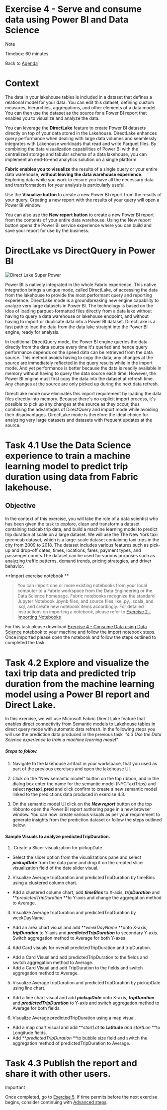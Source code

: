 # Exercise 4 - Serve and consume data using Power BI and Data Science 

> [!NOTE]
> Timebox: 60 minutes
> 
> Back to [Agenda](./../README.md#agenda)

# Context
The data in your lakehouse tables is included in a dataset that defines a relational model for your data. You can edit this dataset, defining custom measures, hierarchies, aggregations, and other elements of a data model. You can then use the dataset as the source for a Power BI report that enables you to visualize and analyze the data.

You can leverage the **DirectLake** feature to create Power BI datasets directly on top of your data stored in the Lakehouse. DirectLake enhances query performance when dealing with large data volumes and seamlessly integrates with Lakehouse workloads that read and write Parquet files. By combining the data visualization capabilities of Power BI with the centralized storage and tabular schema of a data lakehouse, you can implement an end-to-end analytics solution on a single platform.

**Fabric enables you to visualize** the results of a single query or your entire data warehouse, **without leaving the data warehouse experience**. Exploring data while you work to ensure you have all the necessary data and transformations for your analysis is particularly useful.

Use the **Visualize button** to create a new Power BI report from the results of your query. Creating a new report with the results of your query will open a Power BI window.

You can also use the **New report button** to create a new Power BI report from the contents of your entire data warehouse. Using the New report button opens the Power BI service experience where you can build and save your report for use by the business.

# DirectLake vs DirectQuery in Power BI
![Direct Lake Super Power](https://microsoft.github.io/fabricnotes/images/notes/14-direct-lake.png)

Power BI is natively integrated in the whole Fabric experience. This native integration brings a unique mode, called DirectLake, of accessing the data from the lakehouse to provide the most performant query and reporting experience. DirectLake mode is a groundbreaking new engine capability to analyze very large datasets in Power BI. The technology is based on the idea of loading parquet-formatted files directly from a data lake without having to query a data warehouse or lakehouse endpoint, and without having to import or duplicate data into a Power BI dataset. DirectLake is a fast path to load the data from the data lake straight into the Power BI engine, ready for analysis.

In traditional DirectQuery mode, the Power BI engine queries the data directly from the data source every time it's queried and hence query performance depends on the speed data can be retrieved from the data source. This method avoids having to copy the data; any changes at the source are immediately reflected in the query results while in the import mode. And yet performance is better because the data is readily available in memory without having to query the data source each time. However, the Power BI engine must first copy the data into the dataset at refresh time. Any changes at the source are only picked up during the next data refresh.

DirectLake mode now eliminates this import requirement by loading the data files directly into memory. Because there's no explicit import process, it's possible to pick up any changes at the source as they occur, thus combining the advantages of DirectQuery and import mode while avoiding their disadvantages. DirectLake mode is therefore the ideal choice for analyzing very large datasets and datasets with frequent updates at the source.

# Task 4.1 Use the Data Science experience to train a machine learning model to predict trip duration using data from Fabric lakehouse.
## Objective<p>
In the context of this exercise, you will take the role of a data scientist who has been given the task to explore, clean and transform a dataset containing taxicab trip data, and build a machine learning model to predict trip duration at scale on a large dataset.
We will use the The New York taxi greencab dataset, which is a large-scale dataset containing taxi trips in the city from 2009 to 2018. The dataset includes various features such as pick-up and drop-off dates, times, locations, fares, payment types, and passenger counts.The dataset can be used for various purposes such as analyzing traffic patterns, demand trends, pricing strategies, and driver behavior.

**Import exercise notebook **
> You can import one or more existing notebooks from your local computer to a Fabric workspace from the Data Engineering or the Data Science homepage. Fabric notebooks recognize the standard Jupyter Notebook .ipynb files, and source files like .py, .scala, and .sql, and create new notebook items accordingly. For detailed instructions on importing a notebook, please refer to [Exercise 2 - Importing Notebooks](../exercise-2/exercise-2.md#1-importing-the-notebook)

For this task please download [Exercise 4 - Consume Data using Data Science](Exercise%204%20-%20Consume%20Data%20using%20Data%20Science.ipynb) notebook to your machine and follow the import notebook steps. Once imported please open the notebook and follow the steps outlined to completed the task.

# Task 4.2 Explore and visualize the taxi trip data and predicted trip duration from the machine learning model using a Power BI report and Direct Lake.

In this exercise, we will use Microsoft Fabric Direct Lake feature that enables direct connectivity from Semantic models to Lakehouse tables in direct query mode with automatic data refresh. In the following steps you will use the prediction data produced in the previous task  *"4.3 Use the Data Science experience to train a machine learning model"*
##### Steps to follow.

1. Navigate to the lakehouse artifact in your workspace, that you used as part of the previous exercises and open the lakehouse UI.

2. Click on the "New semantic model" button on the top ribbon, and in the dialog box enter the name for the semantic model (NYCTaxiTrips) and select **nyctaxi_pred** and click confirm to create a new semantic model linked to the predictions data produced in exercise 4.3.

3. On the semantic model UI click on the ***New report*** button on the top ribbonto open the Power BI report authoring page in a new browser window.
You can now  create various visuals as per your requirement to generate insights from the prediction dataset or follow the steps outlined below.

#### Sample Visuals to analyze predictedTripDuration.

1.  Create a Slicer visualization for pickupDate.
  - Select the slicer option from the visualizations pane and select ***pickupDate*** from the data pane and drop it on the created slicer visualization field of the date slider visual.

2. Visualize Average tripDuration and predictedTripDuration by timeBins using a clustered column chart.
  - Add a clustered column chart, add ***timeBins*** to X-axis, ***tripDuration*** and ***predictedTripDuration* **to Y-axis and change the aggregation method to Average.

3. Visualize Average tripDuration and predictedTripDuration by weekDayName.
  - Add an area chart visual and add ***weekDayName* **onto X-axis, ***tripDuration*** to Y-axis and ***predictedTripDuration*** to secondary Y-axis. Switch aggregation method to Average for both Y-axes.

4. Add Card visuals for overall predictedTripDuration and tripDuration.
  - Add a Card Visual and add predictedTripDuration to the fields and switch aggregation method to Average.
  - Add a Card Visual and add TripDuration to the fields and switch aggregation method to Average.

5. Visualize Average tripDuration and predictedTripDuration by pickupDate using line chart.
  - Add a line chart visual and add ***pickupDate*** onto X-axis, ***tripDuration*** and ***predictedTripDuration*** to Y-axis and switch aggregation method to Average for both fields.

6. Visualize Average predictedTripDuration using a map visual.
  - Add a map chart visual and add ***startLat* **to Latitude** *and startLon* **to Longitude fields.
  - Add ***predictedTripDuration* **to bubble size field and switch the aggregation method of predictedTripDuration to Average.

# Task 4.3 Publish the report and share it with other users. 


> [!IMPORTANT]
> Once completed, go to [Exercise 5](./../exercise-5/exercise-5.md). If time permits before the next exercise begins, consider continuing with [Advanced steps](./../extra/extra.md).
